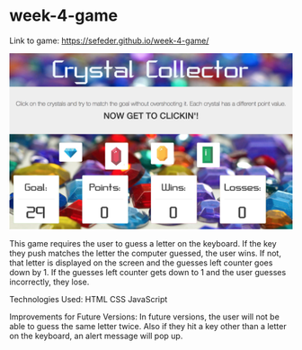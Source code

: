 # week-4-game



Link to game: https://sefeder.github.io/week-4-game/

![Screenshot of Crystal Collector Game](assets/images/CrystalCollector.png)

This game requires the user to guess a letter on the keyboard. If the key they push matches the letter the computer guessed, the user wins. If not, that letter is displayed on the screen and the guesses left counter goes down by 1. If the guesses left counter gets down to 1 and the user guesses incorrectly, they lose.

Technologies Used:
  HTML
  CSS
  JavaScript
  
Improvements for Future Versions:
  In future versions, the user will not be able to guess the same letter twice. Also if they hit a key other than a letter on the   keyboard, an alert message will pop up.

